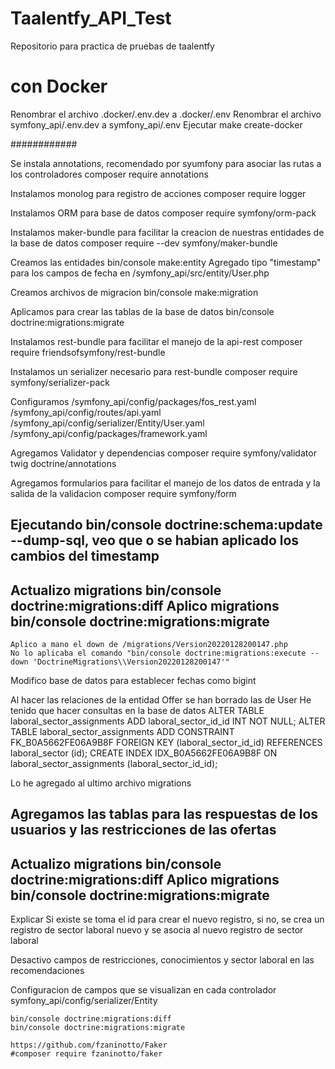 # Taalentfy_API_Test
Repositorio para practica de pruebas de taalentfy

# con Docker
Renombrar el archivo .docker/.env.dev a .docker/.env
Renombrar el archivo symfony_api/.env.dev a symfony_api/.env
Ejecutar 
make create-docker






############

Se instala annotations, recomendado por syumfony para asociar las rutas a los controladores
    composer require annotations

Instalamos monolog para registro de acciones
    composer require logger

Instalamos ORM para base de datos
    composer require symfony/orm-pack

Instalamos maker-bundle para facilitar la creacion de nuestras entidades de la base de datos
    composer require --dev symfony/maker-bundle 


Creamos las entidades
    bin/console make:entity
    Agregado tipo "timestamp" para los campos de fecha en /symfony_api/src/entity/User.php

Creamos archivos de migracion
    bin/console make:migration

Aplicamos para crear las tablas de la base de datos
    bin/console doctrine:migrations:migrate


Instalamos rest-bundle para facilitar el manejo de la api-rest
    composer require friendsofsymfony/rest-bundle

Instalamos un serializer necesario para rest-bundle
    composer require symfony/serializer-pack

Configuramos
/symfony_api/config/packages/fos_rest.yaml
/symfony_api/config/routes/api.yaml
/symfony_api/config/serializer/Entity/User.yaml
/symfony_api/config/packages/framework.yaml

Agregamos Validator y dependencias
    composer require symfony/validator twig doctrine/annotations

Agregamos formularios para facilitar el manejo de los datos de entrada y la salida de la validacion
    composer require symfony/form


Ejecutando bin/console doctrine:schema:update --dump-sql, veo que o se habian aplicado los cambios del timestamp
---
Actualizo migrations
 bin/console doctrine:migrations:diff
Aplico migrations
    bin/console doctrine:migrations:migrate
--- 
    Aplico a mano el down de /migrations/Version20220128200147.php
    No lo aplicaba el comando "bin/console doctrine:migrations:execute --down 'DoctrineMigrations\\Version20220128200147'"

Modifico base de datos para establecer fechas como bigint


Al hacer las relaciones de la entidad Offer se han borrado las de User
He tenido que hacer consultas en la base de datos
    ALTER TABLE laboral_sector_assignments ADD laboral_sector_id_id INT NOT NULL;
    ALTER TABLE laboral_sector_assignments ADD CONSTRAINT FK_B0A5662FE06A9B8F FOREIGN KEY (laboral_sector_id_id) REFERENCES laboral_sector (id);
    CREATE INDEX IDX_B0A5662FE06A9B8F ON laboral_sector_assignments (laboral_sector_id_id);


Lo he agregado al ultimo archivo migrations





Agregamos las tablas para las respuestas de los usuarios y las restricciones de las ofertas
---
Actualizo migrations
    bin/console doctrine:migrations:diff
Aplico migrations
    bin/console doctrine:migrations:migrate
--- 



Explicar 
    Si existe se toma el id para crear el nuevo registro, si no, se crea un registro de sector laboral nuevo y se asocia al nuevo registro de sector laboral


Desactivo campos de restricciones, conocimientos y sector laboral en las recomendaciones


Configuracion de campos que se visualizan en cada controlador
    symfony_api/config/serializer/Entity


    bin/console doctrine:migrations:diff
    bin/console doctrine:migrations:migrate

    https://github.com/fzaninotto/Faker
    #composer require fzaninotto/faker
